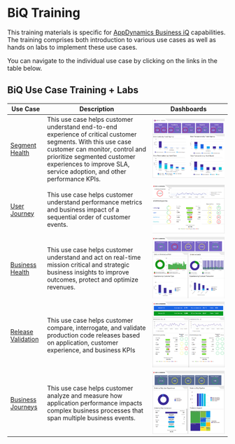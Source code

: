 # BiQ Training #

This training materials is specific for [AppDynamics Business iQ](https://www.appdynamics.com/app-iq-platform/business-iq/) capabilities.
The training comprises both introduction to various use cases as well as hands on labs to implement these use cases.

You can navigate to the individual use case by clicking on the links in the table below.

## BiQ Use Case Training + Labs ##


**Use Case**   | **Description** | **Dashboards** 
------------- | ------------- | -------------
[Segment Health](file:./01_segmenthealth/segmenthealth.md) | This use case helps customer understand end-to-end experience of critical customer segments. With this use case customer can monitor, control and prioritize segmented customer experiences to improve SLA, service adoption, and other performance KPIs.  | ![](.//media/image1.png)
[User Journey](file:./02_userjourney/userjourney.md)   | This use case helps customer understand performance metrics and business impact of a sequential order of customer events.   | ![](.//media/image2.png)
[Business Health](file:./03_bizhealth/bizhealth.md)  | This use case helps customer understand and act on real-time mission critical and strategic business insights to improve outcomes, protect and optimize revenues.   | ![](.//media/image3.png)
[Release Validation](file:./04_releasevalidation/releasevalidation.md)   | This use case helps customer compare, interrogate, and validate production code releases based on application, customer experience, and business KPIs   | ![](.//media/image4.png)
[Business Journeys](file:./05_bizjourney/bizjourney.md)   | This use case helps customer analyze and measure how application performance impacts complex business processes that span multiple business events.  | ![](.//media/image5.jpeg)



